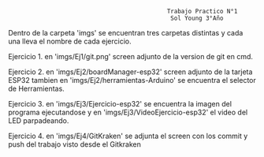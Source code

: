                                                  Trabajo Practico N°1
                                                  Sol Young 3°Año 

Dentro de la carpeta 'imgs' se encuentran tres carpetas distintas y cada una lleva el nombre de cada ejercicio.

Ejercicio 1. en 'imgs/Ej1/git.png' screen adjunto de la version de git en cmd. 


Ejercicio 2. en 'imgs/Ej2/boardManager-esp32' screen adjunto de la tarjeta ESP32 tambien en 'imgs/Ej2/herramientas-Arduino'
             se encuentra el selector de Herramientas.

Ejercicio 3. en 'imgs/Ej3/Ejercicio-esp32' se encuentra la imagen del programa ejecutandose y en 'imgs/Ej3/VideoEjercicio-esp32'
             el video del LED parpadeando.               

Ejercicio 4. en 'imgs/Ej4/GitKraken' se adjunta el screen con los commit y push del trabajo visto desde el Gitkraken
